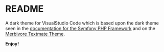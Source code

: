 # README

A dark theme for VisualStudio Code which is based upon the dark theme seen in the [documentation for the Symfony PHP Framework](https://symfony.com/doc/current/index.html) and on the [Merbivore Textmate Theme](http://colorsublime.com/theme/download/48786).

**Enjoy!**